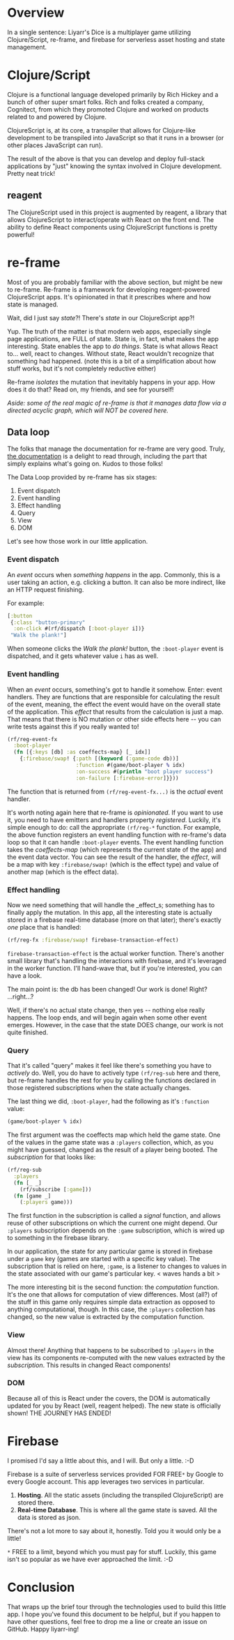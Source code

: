 # Overview

In a single sentence: Liyarr's Dice is a multiplayer game utilizing Clojure/Script, re-frame, and firebase for serverless asset hosting and state management.

# Clojure/Script

Clojure is a functional language developed primarily by Rich Hickey and a bunch of other super smart folks. Rich and folks created a company, Cognitect, from which they promoted Clojure and worked on products related to and powered by Clojure.

ClojureScript is, at its core, a transpiler that allows for Clojure-like development to be transpiled into JavaScript so that it runs in a browser (or other places JavaScript can run).

The result of the above is that you can develop and deploy full-stack applications by "just" knowing the syntax involved in Clojure development. Pretty neat trick!


## reagent

The ClojureScript used in this project is augmented by reagent, a library that allows ClojureScript to interact/operate with React on the front end. The ability to define React components using ClojureScript functions is pretty powerful!

# re-frame

Most of you are probably familiar with the above section, but might be new to re-frame. Re-frame is a framework for developing reagent-powered ClojureScript apps. It's opinionated in that it prescribes where and how state is managed.

Wait, did I just say _state_?! There's _state_ in our ClojureScript app?!

Yup. The truth of the matter is that modern web apps, especially single page applications, are FULL of state. State is, in fact, what makes the app interesting. State enables the app to _do things_. State is what allows React to... well, react to changes. Without state, React wouldn't recognize that something had happened. (note this is a bit of a simplification about how stuff works, but it's not completely reductive either)

Re-frame _isolates_ the mutation that inevitably happens in your app. How does it do that? Read on, my friends, and see for yourself!

_Aside: some of the real magic of re-frame is that it manages data flow via a directed acyclic graph, which will NOT be covered here._

## Data loop

The folks that manage the documentation for re-frame are very good. Truly, [the documentation](https://day8.github.io/re-frame/re-frame/) is a delight to read through, including the part that simply explains what's going on. Kudos to those folks!

The Data Loop provided by re-frame has six stages:

1. Event dispatch
2. Event handling
3. Effect handling
4. Query
5. View
6. DOM

Let's see how those work in our little application.

### Event dispatch

An _event_ occurs when _something happens_ in the app. Commonly, this is a user taking an action, e.g. clicking a button. It can also be more indirect, like an HTTP request finishing.

For example:

```clojure
[:button
 {:class "button-primary"
  :on-click #(rf/dispatch [:boot-player i])}
 "Walk the plank!"]
```

When someone clicks the _Walk the plank!_ button, the `:boot-player` event is dispatched, and it gets whatever value `i` has as well.

### Event handling

When an _event_ occurs, something's got to handle it somehow. Enter: event handlers. They are functions that are responsible for calculating the result of the event, meaning, the effect the event would have on the overall state of the application. This _effect_ that results from the calculation is just a map. That means that there is NO mutation or other side effects here -- you can write tests against this if you really wanted to!

```clojure
(rf/reg-event-fx
  :boot-player
  (fn [{:keys [db] :as coeffects-map} [_ idx]]
    {:firebase/swap! {:path [(keyword (:game-code db))]
                      :function #(game/boot-player % idx)
                      :on-success #(println "boot player success")
                      :on-failure [:firebase-error]}}))
```

The function that is returned from `(rf/reg-event-fx...)` is the _actual_ event handler. 

It's worth noting again here that re-frame is _opinionated_. If you want to use it, you need to have emitters and handlers property _registered_. Luckily, it's simple enough to do: call the appropriate `(rf/reg-*` function. For example, the above function registers an event handling function with re-frame's data loop so that it can handle `:boot-player` events. The event handling function takes the _coeffects-map_ (which represents the current state of the app) and the event data vector. You can see the result of the handler, the _effect_, will be a map with key `:firebase/swap!` (which is the effect type) and value of another map (which is the effect data).

### Effect handling

Now we need something that will handle the _effect_s; something has to finally apply the mutation. In this app, all the interesting state is actually stored in a firebase real-time database (more on that later); there's exactly *one* place that is handled:

```clojure
(rf/reg-fx :firebase/swap! firebase-transaction-effect)
```

`firebase-transaction-effect` is the actual worker function. 
There's another small library that's handling the interactions with firebase, and it's leveraged in the worker function. I'll hand-wave that, but if you're interested, you can have a look.

The main point is: the db has been changed! Our work is done! Right? ...right...?

Well, if there's no actual state change, then yes -- nothing else really happens. The loop ends, and will begin again when some other event emerges. However, in the case that the state DOES change, our work is not quite finished.

### Query

That it's called "query" makes it feel like there's something you have to _actively_ do. Well, you do have to actively type `(rf/reg-sub` here and there, but re-frame handles the rest for you by calling the functions declared in those registered subscriptions when the state actually changes. 

The last thing we did, `:boot-player`, had the following as it's `:function` value:

```clojure
(game/boot-player % idx)
```

The first argument was the coeffects map which held the game state. One of the values in the game state was a `:players` collection, which, as you might have guessed, changed as the result of a player being booted. The _subscription_ for that looks like:

```clojure
(rf/reg-sub
  :players
  (fn [_ _]
    (rf/subscribe [:game]))
  (fn [game _]
    (:players game)))
  ```

The first function in the subscription is called a _signal_ function, and allows reuse of other subscriptions on which the current one might depend. Our `:players` subscription depends on the `:game` subscription, which is wired up to something in the firebase library. 

In our application, the state for any particular game is stored in firebase under a `game` key (games are started with a specific key value). The subscription that is relied on here, `:game`, is a listener to changes to values in the state associated with our game's particular key. < waves hands a bit >

The more interesting bit is the second function: the _computation_ function. It's the one that allows for computation of view differences. Most (all?) of the stuff in this game only requires simple data extraction as opposed to anything computational, though. In this case, the `:players` collection has changed, so the new value is extracted by the computation function.

### View

Almost there! Anything that happens to be subscribed to `:players` in the view has its components re-computed with the new values extracted by the _subscription_. This results in changed React components!

### DOM

Because all of this is React under the covers, the DOM is automatically updated for you by React (well, reagent helped). The new state is officially shown! THE JOURNEY HAS ENDED!

# Firebase

I promised I'd say a little about this, and I will. But only a little. :-D

Firebase is a suite of serverless services provided FOR FREE`*` by Google to every Google account. This app leverages two services in particular.

1. **Hosting**. All the static assets (including the transpiled ClojureScript) are stored there.
2. **Real-time Database**. This is where all the game state is saved. All the data is stored as json.

There's not a lot more to say about it, honestly. Told you it would only be a little!

`*` FREE to a limit, beyond which you must pay for stuff. Luckily, this game isn't so popular as we have ever approached the limit. :-D

# Conclusion

That wraps up the brief tour through the technologies used to build this little app. I hope you've found this document to be helpful, but if you happen to have other questions, feel free to drop me a line or create an issue on GitHub. Happy liyarr-ing!